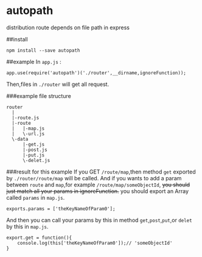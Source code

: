 # autopath
distribution route depends on file path in express 

##install

    npm install --save autopath

##example
In `app.js` :

    app.use(require('autopath')('./router',__dirname,ignoreFunction));

Then,files in `./router` will get all request.

###example file structure

    router
      |
      |-route.js
      |-route
      |   |-map.js
      |   \-url.js
      \-data
          |-get.js
          |-post.js
          |-put.js
          \-delet.js

###result for this example
If you GET `/route/map`,then method `get` exported by `./router/route/map` will be called.
And if you wants to add a param between `route` and `map`,for example `/route/map/someObjectId`,
<s>you should just match all your params in ignoreFunction.</s>
you should export an Array called `params` in `map.js`.
```
exports.params = ['theKeyNameOfParam0'];
```
And then you can call your params by this in method `get`,`post`,`put`,or `delet` by this in `map.js`.
```
export.get = function(){
    console.log(this['theKeyNameOfParam0']);// 'someObjectId'
}
```

